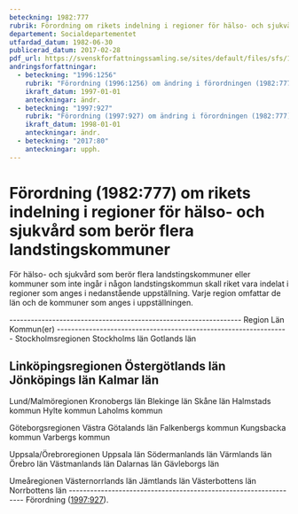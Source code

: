```yaml
---
beteckning: 1982:777
rubrik: Förordning om rikets indelning i regioner för hälso- och sjukvård som berör flera landstingskommuner
departement: Socialdepartementet
utfardad_datum: 1982-06-30
publicerad_datum: 2017-02-28
pdf_url: https://svenskforfattningssamling.se/sites/default/files/sfs/1982-06/SFS1982-777.pdf
andringsforfattningar:
  - beteckning: "1996:1256"
    rubrik: "Förordning (1996:1256) om ändring i förordningen (1982:777) om rikets indelning i regioner för hälso- och sjukvård som berör flera landstingskommuner"
    ikraft_datum: 1997-01-01
    anteckningar: ändr.
  - beteckning: "1997:927"
    rubrik: "Förordning (1997:927) om ändring i förordningen (1982:777) om rikets indelning i regioner för hälso- och sjukvård som berör flera landstingskommuner"
    ikraft_datum: 1998-01-01
    anteckningar: ändr.
  - beteckning: "2017:80"
    anteckningar: upph.
---
```


# Förordning (1982:777) om rikets indelning i regioner för hälso- och sjukvård som berör flera landstingskommuner

För hälso- och sjukvård som berör flera landstingskommuner eller kommuner som inte ingår i någon landstingskommun skall riket vara indelat i regioner som anges i nedanstående uppställning. Varje region omfattar de län och de kommuner som anges i uppställningen.

----------------------------------------------------------------- Region                            Län Kommun(er) ----------------------------------------------------------------- Stockholmsregionen                Stockholms län Gotlands län

## Linköpingsregionen                Östergötlands län Jönköpings län Kalmar län

Lund/Malmöregionen                Kronobergs län Blekinge län Skåne län Halmstads kommun Hylte kommun Laholms kommun

Göteborgsregionen                 Västra Götalands län Falkenbergs kommun Kungsbacka kommun Varbergs kommun

Uppsala/Örebroregionen            Uppsala län Södermanlands län Värmlands län Örebro län Västmanlands län Dalarnas län Gävleborgs län

Umeåregionen                      Västernorrlands län Jämtlands län Västerbottens län Norrbottens län ----------------------------------------------------------------- Förordning ([1997:927](https://selex.se/eli/sfs/1997/927)).
